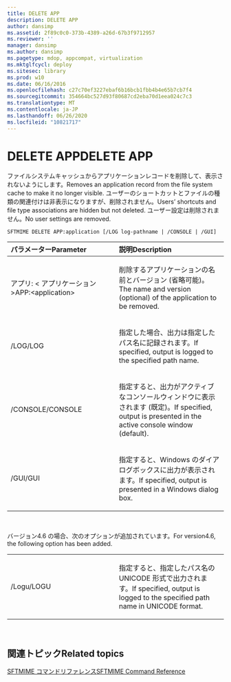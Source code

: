 ```yaml
---
title: DELETE APP
description: DELETE APP
author: dansimp
ms.assetid: 2f89c0c0-373b-4389-a26d-67b3f9712957
ms.reviewer: ''
manager: dansimp
ms.author: dansimp
ms.pagetype: mdop, appcompat, virtualization
ms.mktglfcycl: deploy
ms.sitesec: library
ms.prod: w10
ms.date: 06/16/2016
ms.openlocfilehash: c27c70ef3227ebaf6b16bcb1fbb4b4e65b7cb7f4
ms.sourcegitcommit: 354664bc527d93f80687cd2eba70d1eea024c7c3
ms.translationtype: MT
ms.contentlocale: ja-JP
ms.lasthandoff: 06/26/2020
ms.locfileid: "10821717"
---
```

# <span data-ttu-id="457fc-103">DELETE APP</span><span class="sxs-lookup"><span data-stu-id="457fc-103">DELETE APP</span></span>


<span data-ttu-id="457fc-104">ファイルシステムキャッシュからアプリケーションレコードを削除して、表示されないようにします。</span><span class="sxs-lookup"><span data-stu-id="457fc-104">Removes an application record from the file system cache to make it no longer visible.</span></span> <span data-ttu-id="457fc-105">ユーザーのショートカットとファイルの種類の関連付けは非表示になりますが、削除されません。</span><span class="sxs-lookup"><span data-stu-id="457fc-105">Users’ shortcuts and file type associations are hidden but not deleted.</span></span> <span data-ttu-id="457fc-106">ユーザー設定は削除されません。</span><span class="sxs-lookup"><span data-stu-id="457fc-106">No user settings are removed.</span></span>

`SFTMIME DELETE APP:application [/LOG log-pathname | /CONSOLE | /GUI]`

<table>
<colgroup>
<col width="50%" />
<col width="50%" />
</colgroup>
<thead>
<tr class="header">
<th align="left"><span data-ttu-id="457fc-107">パラメーター</span><span class="sxs-lookup"><span data-stu-id="457fc-107">Parameter</span></span></th>
<th align="left"><span data-ttu-id="457fc-108">説明</span><span class="sxs-lookup"><span data-stu-id="457fc-108">Description</span></span></th>
</tr>
</thead>
<tbody>
<tr class="odd">
<td align="left"><p><span data-ttu-id="457fc-109">アプリ: &lt; アプリケーション&gt;</span><span class="sxs-lookup"><span data-stu-id="457fc-109">APP:&lt;application&gt;</span></span></p></td>
<td align="left"><p><span data-ttu-id="457fc-110">削除するアプリケーションの名前とバージョン (省略可能)。</span><span class="sxs-lookup"><span data-stu-id="457fc-110">The name and version (optional) of the application to be removed.</span></span></p></td>
</tr>
<tr class="even">
<td align="left"><p><span data-ttu-id="457fc-111">/LOG</span><span class="sxs-lookup"><span data-stu-id="457fc-111">/LOG</span></span></p></td>
<td align="left"><p><span data-ttu-id="457fc-112">指定した場合、出力は指定したパス名に記録されます。</span><span class="sxs-lookup"><span data-stu-id="457fc-112">If specified, output is logged to the specified path name.</span></span></p></td>
</tr>
<tr class="odd">
<td align="left"><p><span data-ttu-id="457fc-113">/CONSOLE</span><span class="sxs-lookup"><span data-stu-id="457fc-113">/CONSOLE</span></span></p></td>
<td align="left"><p><span data-ttu-id="457fc-114">指定すると、出力がアクティブなコンソールウィンドウに表示されます (既定)。</span><span class="sxs-lookup"><span data-stu-id="457fc-114">If specified, output is presented in the active console window (default).</span></span></p></td>
</tr>
<tr class="even">
<td align="left"><p><span data-ttu-id="457fc-115">/GUI</span><span class="sxs-lookup"><span data-stu-id="457fc-115">/GUI</span></span></p></td>
<td align="left"><p><span data-ttu-id="457fc-116">指定すると、Windows のダイアログボックスに出力が表示されます。</span><span class="sxs-lookup"><span data-stu-id="457fc-116">If specified, output is presented in a Windows dialog box.</span></span></p></td>
</tr>
</tbody>
</table>

 

<span data-ttu-id="457fc-117">バージョン4.6 の場合、次のオプションが追加されています。</span><span class="sxs-lookup"><span data-stu-id="457fc-117">For version4.6, the following option has been added.</span></span>

<table>
<colgroup>
<col width="50%" />
<col width="50%" />
</colgroup>
<tbody>
<tr class="odd">
<td align="left"><p><span data-ttu-id="457fc-118">/Logu</span><span class="sxs-lookup"><span data-stu-id="457fc-118">/LOGU</span></span></p></td>
<td align="left"><p><span data-ttu-id="457fc-119">指定すると、指定したパス名の UNICODE 形式で出力されます。</span><span class="sxs-lookup"><span data-stu-id="457fc-119">If specified, output is logged to the specified path name in UNICODE format.</span></span></p></td>
</tr>
</tbody>
</table>

 

## <span data-ttu-id="457fc-120">関連トピック</span><span class="sxs-lookup"><span data-stu-id="457fc-120">Related topics</span></span>


[<span data-ttu-id="457fc-121">SFTMIME コマンドリファレンス</span><span class="sxs-lookup"><span data-stu-id="457fc-121">SFTMIME Command Reference</span></span>](sftmime--command-reference.md)

 

 





